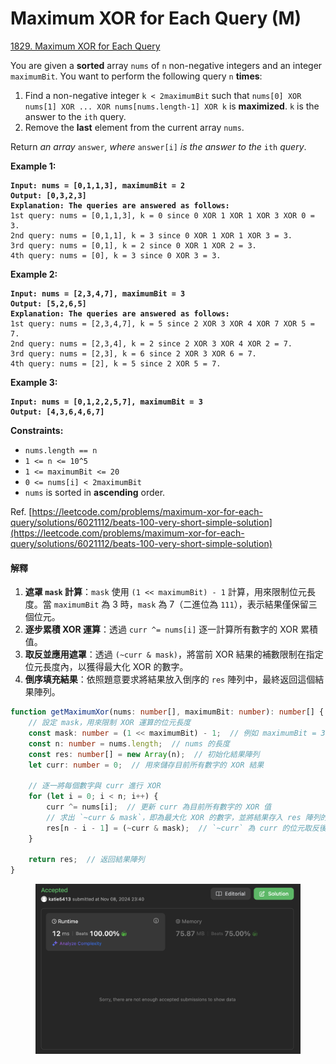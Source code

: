 # Maximum XOR for Each Query (M)

[1829. Maximum XOR for Each Query](https://leetcode.com/problems/maximum-xor-for-each-query/)



You are given a **sorted** array `nums` of `n` non-negative integers and an integer `maximumBit`. You want to perform the following query `n` **times**:

1. Find a non-negative integer `k < 2maximumBit` such that `nums[0] XOR nums[1] XOR ... XOR nums[nums.length-1] XOR k` is **maximized**. `k` is the answer to the `ith` query.
2. Remove the **last** element from the current array `nums`.

Return _an array_ `answer`_, where_ `answer[i]` _is the answer to the_ `ith` _query_.

&#x20;

**Example 1:**

<pre><code><strong>Input: nums = [0,1,1,3], maximumBit = 2
</strong><strong>Output: [0,3,2,3]
</strong><strong>Explanation: The queries are answered as follows:
</strong>1st query: nums = [0,1,1,3], k = 0 since 0 XOR 1 XOR 1 XOR 3 XOR 0 = 3.
2nd query: nums = [0,1,1], k = 3 since 0 XOR 1 XOR 1 XOR 3 = 3.
3rd query: nums = [0,1], k = 2 since 0 XOR 1 XOR 2 = 3.
4th query: nums = [0], k = 3 since 0 XOR 3 = 3.
</code></pre>

**Example 2:**

<pre><code><strong>Input: nums = [2,3,4,7], maximumBit = 3
</strong><strong>Output: [5,2,6,5]
</strong><strong>Explanation: The queries are answered as follows:
</strong>1st query: nums = [2,3,4,7], k = 5 since 2 XOR 3 XOR 4 XOR 7 XOR 5 = 7.
2nd query: nums = [2,3,4], k = 2 since 2 XOR 3 XOR 4 XOR 2 = 7.
3rd query: nums = [2,3], k = 6 since 2 XOR 3 XOR 6 = 7.
4th query: nums = [2], k = 5 since 2 XOR 5 = 7.
</code></pre>

**Example 3:**

<pre><code><strong>Input: nums = [0,1,2,2,5,7], maximumBit = 3
</strong><strong>Output: [4,3,6,4,6,7]
</strong></code></pre>

&#x20;

**Constraints:**

* `nums.length == n`
* `1 <= n <= 10^5`
* `1 <= maximumBit <= 20`
* `0 <= nums[i] < 2maximumBit`
* `nums`​​​ is sorted in **ascending** order.





Ref. [https://leetcode.com/problems/maximum-xor-for-each-query/solutions/6021112/beats-100-very-short-simple-solution](https://leetcode.com/problems/maximum-xor-for-each-query/solutions/6021112/beats-100-very-short-simple-solution)

#### 解釋

1. **遮罩 `mask` 計算**：`mask` 使用 `(1 << maximumBit) - 1` 計算，用來限制位元長度。當 `maximumBit` 為 3 時，`mask` 為 7（二進位為 `111`），表示結果僅保留三個位元。
2. **逐步累積 XOR 運算**：透過 `curr ^= nums[i]` 逐一計算所有數字的 XOR 累積值。
3. **取反並應用遮罩**：透過 `(~curr & mask)`，將當前 XOR 結果的補數限制在指定位元長度內，以獲得最大化 XOR 的數字。
4. **倒序填充結果**：依照題意要求將結果放入倒序的 `res` 陣列中，最終返回這個結果陣列。

```typescript
function getMaximumXor(nums: number[], maximumBit: number): number[] {
    // 設定 mask，用來限制 XOR 運算的位元長度
    const mask: number = (1 << maximumBit) - 1;  // 例如 maximumBit = 3 時，mask = 111 (二進位) = 7
    const n: number = nums.length;  // nums 的長度
    const res: number[] = new Array(n);  // 初始化結果陣列
    let curr: number = 0;  // 用來儲存目前所有數字的 XOR 結果
    
    // 逐一將每個數字與 curr 進行 XOR
    for (let i = 0; i < n; i++) {
        curr ^= nums[i];  // 更新 curr 為目前所有數字的 XOR 值
        // 求出 `~curr & mask`，即為最大化 XOR 的數字，並將結果存入 res 陣列的倒數位置
        res[n - i - 1] = (~curr & mask);  // `~curr` 為 curr 的位元取反後限制在 mask 範圍
    }
    
    return res;  // 返回結果陣列
}

```

<figure><img src="../.gitbook/assets/截圖 2024-11-08 晚上11.41.02.png" alt=""><figcaption></figcaption></figure>

